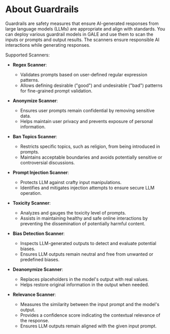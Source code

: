 # About Guardrails

Guardrails are safety measures that ensure AI-generated responses from large language models (LLMs) are appropriate and align with standards. You can deploy various guardrail models in GALE and use them to scan the inputs or prompts and output results. The scanners ensure responsible AI interactions while generating responses.

Supported Scanners:

* **Regex Scanner**:  
    * Validates prompts based on user-defined regular expression patterns.
    * Allows defining desirable ("good") and undesirable ("bad") patterns for fine-grained prompt validation.

* **Anonymize Scanner**: 
    * Ensures user prompts remain confidential by removing sensitive data.
    * Helps maintain user privacy and prevents exposure of personal information.

* **Ban Topics Scanner**: 
    * Restricts specific topics, such as religion, from being introduced in prompts.
    * Maintains acceptable boundaries and avoids potentially sensitive or controversial discussions.

* **Prompt Injection Scanner**: 
    * Protects LLM against crafty input manipulations.
    * Identifies and mitigates injection attempts to ensure secure LLM operation.

* **Toxicity Scanner**: 
    * Analyzes and gauges the toxicity level of prompts.
    * Assists in maintaining healthy and safe online interactions by preventing the dissemination of potentially harmful content.

* **Bias Detection Scanner**: 
    * Inspects LLM-generated outputs to detect and evaluate potential biases.
    * Ensures LLM outputs remain neutral and free from unwanted or predefined biases.

* **Deanonymize Scanner**: 
    * Replaces placeholders in the model's output with real values.
    * Helps restore original information in the output when needed.

* **Relevance Scanner**: 
    * Measures the similarity between the input prompt and the model's output.
    * Provides a confidence score indicating the contextual relevance of the response.
    * Ensures LLM outputs remain aligned with the given input prompt.
